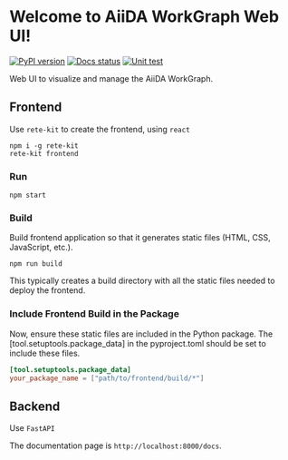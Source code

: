 # Welcome to AiiDA WorkGraph Web UI!
[![PyPI version](https://badge.fury.io/py/aiida-gui.svg)](https://badge.fury.io/py/aiida-gui)
[![Docs status](https://readthedocs.org/projects/aiida-gui/badge)](http://aiida-gui.readthedocs.io/)
[![Unit test](https://github.com/aiidateam/aiida-gui/actions/workflows/ci.yml/badge.svg)](https://github.com/aiidateam/aiida-gui/actions/workflows/ci.yml)


Web UI to visualize and manage the AiiDA WorkGraph.

## Frontend
Use `rete-kit` to create the frontend, using `react`

```console
npm i -g rete-kit
rete-kit frontend
```
### Run
```console
npm start
```

### Build
Build frontend application so that it generates static files (HTML, CSS, JavaScript, etc.).
```console
npm run build
```
This typically creates a build directory with all the static files needed to deploy the frontend.

### Include Frontend Build in the Package
Now, ensure these static files are included in the Python package. The [tool.setuptools.package_data] in the pyproject.toml should be set to include these files.

```toml
[tool.setuptools.package_data]
your_package_name = ["path/to/frontend/build/*"]
```

## Backend
Use `FastAPI`

The documentation page is `http://localhost:8000/docs`.
